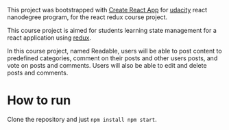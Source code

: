 This project was bootstrapped with [Create React App](https://github.com/facebookincubator/create-react-app) for [udacity](https://www.udacity.com/) react nanodegree program, for the react redux course project.

This course project is aimed for students learning state management for a react application using [redux](https://redux.js.org/).

In this course project, named Readable, users will be able to post content to predefined categories, comment on their posts and other users posts, and vote on posts and comments. Users will also be able to edit and delete posts and comments.

# How to run

Clone the repository and just `npm install npm start`.
